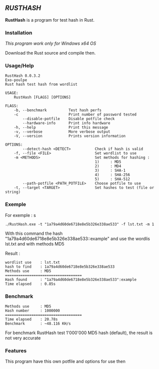 ## *RUSTHASH* ##

**RustHash** is a program for test hash in Rust.

### Installation ###

*This program work only for Windows x64 OS*

Download the Rust source and compile then.

### Usage/Help ###
```
RustHash 0.0.3.2
Exo-poulpe
Rust hash test hash from wordlist

USAGE:
    RustHash [FLAGS] [OPTIONS]

FLAGS:
    -b, --benchmark          Test hash perfs
    -c                       Print number of password tested
        --disable-potfile    Disable potfile check
        --hardware-info      Print info hardware
    -h, --help               Print this message
    -v, --verbose            More verbose output
    -V, --version            Prints version information

OPTIONS:
        --detect-hash <DETECT>           Check if hash is valid
    -f, --file <FILE>                    Set wordlist to use
    -m <METHODS>                         Set methods for hashing :
                                         1)     : MD5
                                         2)     : MD4
                                         3)     : SHA-1
                                         4)     : SHA-256
                                         5)     : SHA-512
        --path-potfile <PATH_POTFILE>    Choose potfile to use
    -t, --target <TARGET>                Set hashes to test (file or string)
```
### Exemple ###
For exemple : s
```
./RustHash.exe -t "1a79a4d60de6718e8e5b326e338ae533" -f lst.txt -m 1
```
With this command the hash "1a79a4d60de6718e8e5b326e338ae533::example" and use the wordlis lst.txt and with methods MD5

Result : 
```
wordlist use    : lst.txt
hash to find    : 1a79a4d60de6718e8e5b326e338ae533
Methods use     : MD5
===================================
Hash found      : "1a79a4d60de6718e8e5b326e338ae533":example
Time elapsed    : 0.85s
```
### Benchmark ###
```
Methods use     : MD5
Hash number     : 1000000
===================================
Time elapsed    : 20.78s
Benchmark       : ~48.116 KH/s
```
For benchmark RustHash test 1'000'000 MD5 hash (default), the result is not very accurate
### Features ###
This program have this own potfile and options for use then

